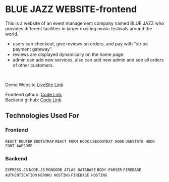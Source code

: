 # BLUE JAZZ WEBSITE-frontend
This is a website of an event management company named BLUE JAZZ who provides different facilities in larger exciting music festivals around the world.<br/>


- users can checkout, give reviews on orders, and pay with "stripe payment gateway".
- reviews are displayed dynamically on the home page.
- admin can add new services, also can add new admin and see all orders of other customers.

<br/>

Demo Website [LiveSite Link](https://bluejazz-2eacf.web.app/) <br/>

Frontend github: [Code Link](https://github.com/Samin1615088/blue-jazz-frontend)<br/>
Backend github: [Code Link](https://github.com/Samin1615088/blue-jazz-backend)<br/>



## Technologies Used For 

### Frontend
`REACT ROUTER`  `BOOTSTRAP`  `REACT FORM HOOK`  `USECONTEXT HOOK`  `USESTATE HOOK`  `FONT AWESOME`


###  Backend
`EXPRESS.JS`  `NODE.JS`  `MONGODB ATLAS DATABASE`  `BODY-PARSER`  `FIREBASE AUTHENTICATION`  `HEROKU HOSTING`  `FIREBASE HOSTING`
